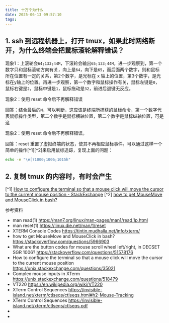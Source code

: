```yaml
---
title: 十万个为什么
date: 2025-06-13 09:57:10
tags:
---
```


## 1. ssh 到远程机器上，打开 tmux，如果此时网络断开，为什么终端会把鼠标滚轮解释错误？

现象1：上滚轮会`64;133;44M`，下滚轮会输出`65;133;44M`，进一步观察到，第一个数字只和鼠标滚轮方向有关，向上是`64`，向下是`65`，而后面两个数字，则和鼠标所在位置有一定的关系，第2个数字，是光标在 x 轴上的位置，第3个数字，是光标在y轴上的位置。再进一步观察，第一个数字和鼠标操作有关，鼠标左键是`0`，鼠标右键是`2`，鼠标中键是`1`，鼠标拖动是`32`，前进后退键无反应。

现象2：使用 reset 命令后不再解释错误

回答：结合最后的`M`，可以判断，这应该是终端所捕获的鼠标命令，第一个数字代表鼠标操作类型，第二个数字是鼠标横轴位置，第二个数字是鼠标纵轴位置，可是这

现象2：使用 reset 命令后不再解释错误。

回答：reset 重置了虚拟终端的状态，使其不再相应鼠标事件。可以通过这样一个简单的操作[^1][^2]来启用鼠标追踪，复现上面的问题：

```bash
echo -e "\e[?1000;1006;1015h"
```

## 2. 复制 tmux 的内容时，有时会产生

[^1] [How to configure the terminal so that a mouse click will move the cursor to the current mouse position - StackExchange](https://unix.stackexchange.com/questions/35021#509695)
[^2] [how to get MouseMove and MouseClick in bash?](https://stackoverflow.com/questions/5966903)

参考资料

- man read(1) https://man7.org/linux/man-pages/man1/read.1p.html
- man reset(1) https://linux.die.net/man/1/reset
- XTERM Console Codes https://tintin.mudhalla.net/info/xterm/
- how to get MouseMove and MouseClick in bash? https://stackoverflow.com/questions/5966903
- What are the button codes for mouse scroll wheel left/right, in DECSET SGR 1006? https://stackoverflow.com/questions/51578176
- How to configure the terminal so that a mouse click will move the cursor to the current mouse position https://unix.stackexchange.com/questions/35021
- Complex mouse inputs in XTerm https://unix.stackexchange.com/questions/518479
- VT220 https://en.wikipedia.org/wiki/VT220
- XTerm Control Sequences https://invisible-island.net/xterm/ctlseqs/ctlseqs.html#h2-Mouse-Tracking
- XTerm Control Sequences https://invisible-island.net/xterm/ctlseqs/ctlseqs.pdf
-
-




